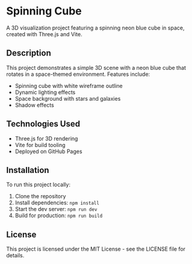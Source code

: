# Spinning Cube

A 3D visualization project featuring a spinning neon blue cube in space, created with Three.js and Vite.

## Description

This project demonstrates a simple 3D scene with a neon blue cube that rotates in a space-themed environment. Features include:
- Spinning cube with white wireframe outline
- Dynamic lighting effects
- Space background with stars and galaxies
- Shadow effects

## Technologies Used

- Three.js for 3D rendering
- Vite for build tooling
- Deployed on GitHub Pages

## Installation

To run this project locally:

1. Clone the repository
2. Install dependencies: `npm install`
3. Start the dev server: `npm run dev`
4. Build for production: `npm run build`

## License

This project is licensed under the MIT License - see the LICENSE file for details.